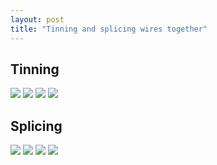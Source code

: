 ```yaml
---
layout: post
title: "Tinning and splicing wires together"
---
```


## Tinning

<img src="{{ site.baseurl }}/assets/lab2/wire-before.jpg" style="max-height: 400px">
<img src="{{ site.baseurl }}/assets/lab2/wire-alone.jpg" style="max-height: 400px">
<img src="{{ site.baseurl }}/assets/lab2/wire-pretinned.jpg" style="max-height: 400px">
<img src="{{ site.baseurl }}/assets/lab2/wire-tinned.jpg" style="max-height: 400px">

## Splicing

<img src="{{ site.baseurl }}/assets/lab2/splice-together.jpg" style="max-height: 400px">
<img src="{{ site.baseurl }}/assets/lab2/splice-wound.jpg" style="max-height: 400px">
<img src="{{ site.baseurl }}/assets/lab2/splice-tinned.jpg" style="max-height: 400px">
<img src="{{ site.baseurl }}/assets/lab2/splice-shrink.jpg" style="max-height: 400px">
